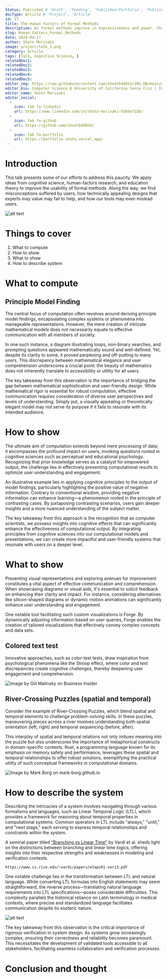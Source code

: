 ```yaml
---
Status: Published # 'Draft', 'Pending', 'Published-Portfolio', 'Published-Medium', 'Rewriting'
docType: Article # 'Project', 'Article'
id: 17
title: The Human Factors of Formal Methods
description: As formal methods improve in expressiveness and power, they create new opportunities for non-expert adoption. In principle, formal tools are now powerful enough to enable developers to scalably validate realistic systems artifacts without extensive formal training.
slug: Human_Factors_Formal_Methods
date: 2024-04-17
author: Shoto Morisaki
image: project/talk_1.png
category: Article
tags: [Talk, Cognitive Science, ]
relatedDoc1: 
relatedDoc2: 
relatedDoc3: 
relatedDoc4: 
relatedDoc5: 
editor_img: https://raw.githubusercontent.com/shoot649854/IMG_DB/main/profile.webp
editor_bio: Computer Science @ University of California Santa Cruz | Intern @ LiNK
editor_name: Shoto Morisaki
editor_social:
  -
    icon: fab fa-linkedin
    url: https://www.linkedin.com/in/shoto-morisaki-93b0a71bb/
  -
    icon: fab fa-github
    url: https://github.com/shoot649854/
  -
    icon: fab fa-portfolio
    url: https://portfolio-shoto.vercel.app/
---
```




# Introduction 
This talk presents some of our efforts to address this paucity. We apply ideas from cognitive science, human-factors research, and education theory to improve the usability of formal methods. Along the way, we find misconceptions suffered by users, how technically appealing designs that experts may value may fail to help, and how our tools may even mislead users.

![alt text](/project/talk_1.png)

# Things to cover
1. What to compute
2. How to show
3. What to show
4. How to describe system

# What to compute

## Principle Model Finding

The central focus of computation often revolves around deriving principle model findings, encapsulating complex systems or phenomena into manageable representations. However, the mere creation of intricate mathematical models does not necessarily equate to effective communication with all members of society.

In one such instance, a diagram illustrating loops, non-binary searches, and prompting questions appeared mathematically sound and well-defined. Yet, despite its clarity to some, it proved perplexing and off-putting to many users. This discrepancy between mathematical elegance and user comprehension underscores a crucial point: the beauty of mathematics does not inherently translate to accessibility or utility for all users.

The key takeaway from this observation is the importance of bridging the gap between mathematical sophistication and user-friendly design. While mathematical rigor is essential for robust computation, effective communication requires consideration of diverse user perspectives and levels of understanding. Simply put, a visually appealing or theoretically elegant model may not serve its purpose if it fails to resonate with its intended audience.

# How to show

The ultimate aim of computation extends beyond mere processing of data; it encompasses the profound impact on users, invoking questions rooted in cognitive sciences such as perceptual and educational psychology. Recognizing that prior knowledge serves as a catalyst for empowered output, the challenge lies in effectively presenting computational results to optimize user understanding and engagement.

An illustrative example lies in applying cognitive principles to the output of model findings, particularly highlighting the positive value of negative information. Contrary to conventional wisdom, providing negative information can enhance learning—a phenomenon rooted in the principle of contrasting cases. By juxtaposing contrasting scenarios, users gain deeper insights and a more nuanced understanding of the subject matter.

The key takeaway from this approach is the recognition that as computer scientists, we possess insights into cognitive effects that can significantly enhance the effectiveness of computational output. By integrating principles from cognitive sciences into our computational models and presentations, we can create more impactful and user-friendly systems that resonate with users on a deeper level.

# What to show

Presenting visual representations and exploring avenues for improvement constitutes a vital aspect of effective communication and comprehension. When showcasing diagrams or visual aids, it's essential to solicit feedback on enhancing their clarity and impact. For instance, considering alternatives like silicon-shaped diagrams or dynamic motion animations can significantly enhance user understanding and engagement.

One notable tool facilitating such custom visualizations is Forge. By dynamically adjusting information based on user queries, Forge enables the creation of tailored visualizations that effectively convey complex concepts and data sets.

## Colored text test
Innovative approaches, such as color-text tests, draw inspiration from psychological phenomena like the Stroop effect, where color and text discrepancies create cognitive challenges, thereby deepening user engagement and comprehension.


![Image by Gili Malinsky on Business Insider](https://i.insider.com/5d38a8fc2516e97a8f23a3ab?width=1200&format=jpeg "Image by Gili Malinsky on Business Insider")

## River-Crossing Puzzles (spatial and temporal)
Consider the example of River-Crossing Puzzles, which blend spatial and temporal elements to challenge problem-solving skills. In these puzzles, maneuvering pieces across a river involves understanding both spatial orientation (left, right) and temporal sequencing (before, after).

This interplay of spatial and temporal relations not only imbues meaning into the puzzle but also underscores the importance of metaphorical constructs in domain-specific contexts. Rust, a programming language known for its emphasis on memory safety and performance, leverages these spatial and temporal relationships to offer robust solutions, exemplifying the practical utility of such conceptual frameworks in computational domains.

![Image by Mark Borg on mark-borg.github.io](https://mark-borg.github.io/img/post-banners/river-crossing-puzzles.png "Image by Mark Borg on mark-borg.github.io")

# How to describe the system

Describing the intricacies of a system involves navigating through various formalisms and languages, such as Linear Temporal Logic (LTL), which provides a framework for reasoning about temporal properties in computational systems. Common operators in LTL include "always," "until," and "next stage," each serving to express temporal relationships and constraints within the system.

A seminal paper titled ["Branching vs Linear Time"](https://www.cs.rice.edu/~vardi/papers/etaps01-ver13.pdf) by Vardi et al. sheds light on the distinctions between branching and linear time logics, offering insights into their respective strengths and weaknesses in modeling and verification contexts.

```card
https://www.cs.rice.edu/~vardi/papers/etaps01-ver13.pdf
```

One notable challenge lies in the transformation between LTL and natural language. While converting LTL formulas into English statements may seem straightforward, the reverse process—translating natural language requirements into LTL specifications—poses considerable difficulties. This complexity parallels the historical reliance on Latin terminology in medical contexts, where precise and standardized language facilitates communication despite its esoteric nature.

![alt text](/project/talk_2.png) 

The key takeaway from this observation is the critical importance of rigorous verification in system design. As systems grow increasingly complex, ensuring their correctness and reliability becomes paramount. This necessitates the development of validated tools accessible to all stakeholders, facilitating seamless collaboration and verification processes.

# Conclusion and thought
